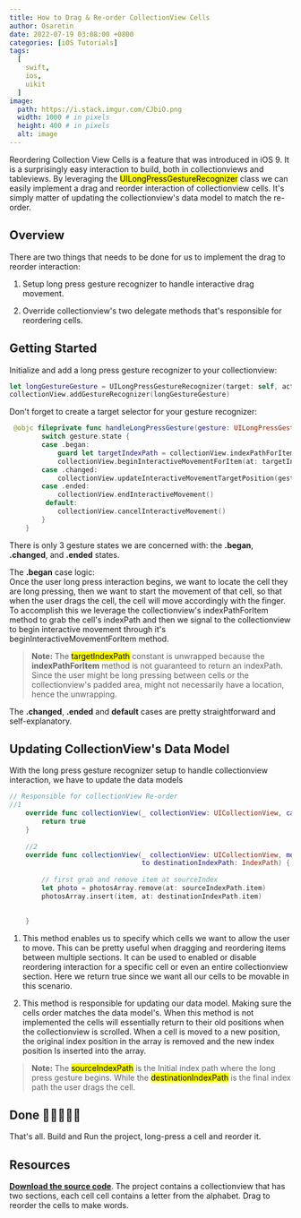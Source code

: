 ```yaml
---
title: How to Drag & Re-order CollectionView Cells
author: Osaretin
date: 2022-07-19 03:08:00 +0800
categories: [iOS Tutorials]
tags:
  [
    swift,
    ios,
    uikit
  ]
image:
  path: https://i.stack.imgur.com/CJbiO.png
  width: 1000 # in pixels
  height: 400 # in pixels
  alt: image
---
```


Reordering Collection View Cells is a feature that was introduced in iOS 9. It is a surprisingly easy interaction to build, both in collectionviews and tableviews. By leveraging the <mark>UILongPressGestureRecognizer</mark> class we can easily implement a drag and reorder interaction of collectionview cells. It's simply matter of updating the collectionview's data model to match the re-order. 



## Overview

There are two things that needs to be done for us to implement the drag to reorder interaction:
1. Setup long press gesture recognizer to handle interactive drag movement.

2. Override collectionview's two delegate methods that's responsible for reordering cells.



## Getting Started

Initialize and add a long press gesture recognizer to your collectionview:

```swift
let longGestureGesture = UILongPressGestureRecognizer(target: self, action: #selector(handleLongPressGesture))
collectionView.addGestureRecognizer(longGestureGesture)

```
Don't forget to create a target selector for your gesture recognizer:


```swift
 @objc fileprivate func handleLongPressGesture(gesture: UILongPressGestureRecognizer) {
        switch gesture.state {
        case .began:
            guard let targetIndexPath = collectionView.indexPathForItem(at: gesture.location(in: collectionView)) else {return}
            collectionView.beginInteractiveMovementForItem(at: targetIndexPath)
        case .changed:
            collectionView.updateInteractiveMovementTargetPosition(gesture.location(in: collectionView))
        case .ended:
            collectionView.endInteractiveMovement()
         default:
            collectionView.cancelInteractiveMovement()
        }
    }
```
There is only 3 gesture states we are concerned with: the **.began**, **.changed**, and **.ended** states.

The **.began** case logic:  
Once the user long press interaction begins, we want to locate the cell they are long pressing, then we want to start the movement of that cell, so that when the user drags the cell, the cell will move accordingly with the finger. To accomplish this we leverage the collectionview's indexPathForItem method to grab the cell's indexPath and then we signal to the collectionview to begin interactive movement through it's beginInteractiveMovementForItem method.

> **Note:** The <mark>targetIndexPath</mark> constant is unwrapped because the **indexPathForItem** method is not guaranteed to return an indexPath. Since the user might be long pressing between cells or the collectionview's padded area, might not necessarily have a location, hence the unwrapping.
<!-- {: .prompt-tip } -->



The **.changed**, **.ended** and **default** cases are pretty straightforward and self-explanatory.

## Updating CollectionView's Data Model

With the long press gesture recognizer setup to handle collectionview interaction, we have to update the data models

```swift
// Responsible for collectionView Re-order
//1
    override func collectionView(_ collectionView: UICollectionView, canMoveItemAt indexPath: IndexPath) -> Bool {
        return true
    }
   
    //2
    override func collectionView(_ collectionView: UICollectionView, moveItemAt sourceIndexPath: IndexPath,
                                 to destinationIndexPath: IndexPath) {
        
        // first grab and remove item at sourceIndex
        let photo = photosArray.remove(at: sourceIndexPath.item)
        photosArray.insert(item, at: destinationIndexPath.item)

        
    }

```

1. This method enables us to specify which cells we want to allow the user to move. This can be pretty useful when dragging and reordering items between multiple sections. It can be used to enabled or disable reordering interaction for a specific cell or even an entire collectionview section. Here we return true since we want all our cells to be movable in this scenario.

2. This method is responsible for updating our data model. Making sure the cells order matches the data model's. When this method is not implemented the cells will essentially return to their old positions when the collectionview is scrolled.
When a cell is moved to a new position, the original index position in the array is removed and the new index position Is inserted into the array.

 > **Note:** The <mark>sourceIndexPath</mark> is the Initial index path where the long press gesture begins. While the <mark>destinationIndexPath</mark> is the final index path the user drags the cell.

## Done 🙌✊🥳🎉👏

That's all. Build and Run the project, long-press a cell and reorder it.

## Resources

[**Download the source code**](https://github.com/samisays11/Drag-Drop-CollectionView-Cells-Demo). The project contains a collectionview that has two sections, each cell cell contains a letter from the alphabet. Drag to reorder the cells to make words.




<!-- 
The Collection View contains only one section

26 items will be created in the Collection View

Each cell will contain a letter from the alphabet. -->



<!-- 
selecting a cell with a long press enables the user to reorder the cells. All that's needed is to update the order of the item in the  data model. In this tutorial some cells containing alphabet letters will be displayed, these cells can be easily reordered. This tutorial is made with Xcode 10 and built for iOS 12.



How to leverage long gesture recognizer to implement a drag and reorder collectionview cells feature
Once the user starts long pressing, we want to find what cell they are long pressing on, and then we want to start the movement of that cell so when they drag around the cell moves with their fingers

    guard let indexPath = collectionView.indexPathForItem(at: gesture.location(in: collectionView)) else {return} the reason is because the user might be long pressing between cells or in the padded area so we might not necessarily have a location -->
